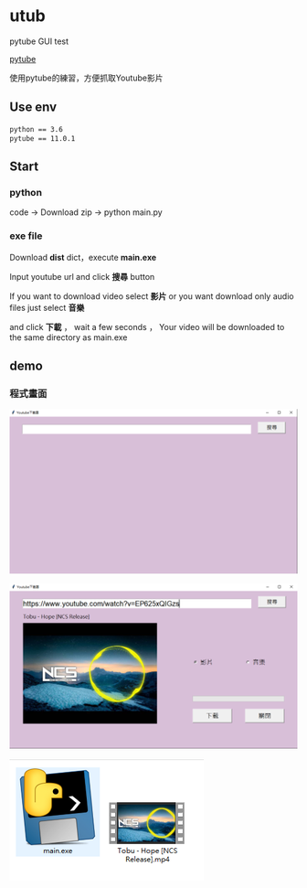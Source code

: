 # utub
pytube GUI test

[pytube](https://github.com/pytube/pytube)

使用pytube的練習，方便抓取Youtube影片

## Use env
```
python == 3.6
pytube == 11.0.1
```

## Start

### python
code -> Download zip -> python main.py

### exe file
Download **dist** dict，execute **main.exe**  

Input youtube url and click **搜尋** button

If you want to download video select **影片** or you want download only audio files just select **音樂**

and click **下載** ， wait a few seconds ， Your video will be downloaded to the same directory as main.exe

## demo

### 程式畫面
![](demo/1.png)


![](demo/2.png)


![](demo/3.png)
